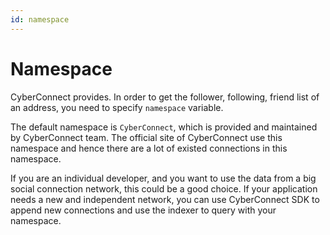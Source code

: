```yaml
---
id: namespace
---
```


# Namespace

CyberConnect provides. In order to get the follower, following, friend list of an address, you need to specify `namespace` variable. 

The default namespace is `CyberConnect`, which is provided and maintained by CyberConnect team. The official site of CyberConnect use this namespace and hence there are a lot of existed connections in this namespace. 

If you are an individual developer, and you want to use the data from a big social connection network, this could be a good choice. If your application needs a new and independent network, you can use CyberConnect SDK to append new connections and use the indexer to query with your namespace. 
